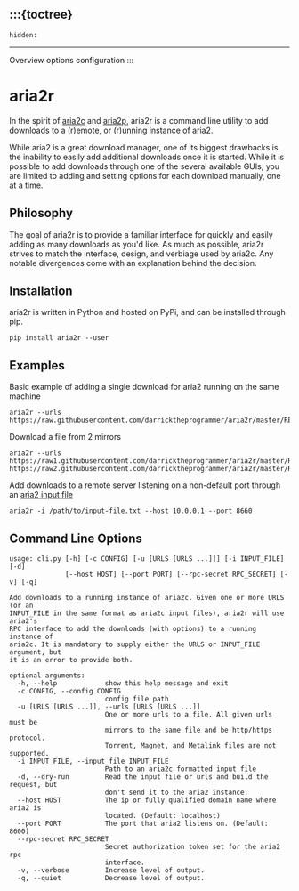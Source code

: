 :::{toctree}
------------
	hidden:
------------
Overview <self>
options
configuration
:::

aria2r
==========

In the spirit of [aria2c][1] and [aria2p][2], aria2r is a command line utility to add downloads to a (r)emote, or (r)unning instance of aria2.

While aria2 is a great download manager, one of its biggest drawbacks is the inability to easily add additional downloads once it is started. While it is possible to add downloads through one of the several available GUIs, you are limited to adding and setting options for each download manually, one at a time.


## Philosophy

The goal of aria2r is to provide a familiar interface for quickly and easily adding as many downloads as you'd like. As much as possible, aria2r strives to match the interface, design, and verbiage used by aria2c. Any notable divergences come with an explanation behind the decision.


## Installation

aria2r is written in Python and hosted on PyPi, and can be installed through pip.

	pip install aria2r --user


## Examples

Basic example of adding a single download for aria2 running on the same machine

	aria2r --urls https://raw.githubusercontent.com/darricktheprogrammer/aria2r/master/README.md


Download a file from 2 mirrors

	aria2r --urls https://raw1.githubusercontent.com/darricktheprogrammer/aria2r/master/README.md https://raw2.githubusercontent.com/darricktheprogrammer/aria2r/master/README.md


Add downloads to a remote server listening on a non-default port through an [aria2 input file][3]

	aria2r -i /path/to/input-file.txt --host 10.0.0.1 --port 8660

## Command Line Options

	usage: cli.py [-h] [-c CONFIG] [-u [URLS [URLS ...]]] [-i INPUT_FILE] [-d]
	              [--host HOST] [--port PORT] [--rpc-secret RPC_SECRET] [-v] [-q]

	Add downloads to a running instance of aria2c. Given one or more URLS (or an
	INPUT_FILE in the same format as aria2c input files), aria2r will use aria2's
	RPC interface to add the downloads (with options) to a running instance of
	aria2c. It is mandatory to supply either the URLS or INPUT_FILE argument, but
	it is an error to provide both.

	optional arguments:
	  -h, --help            show this help message and exit
	  -c CONFIG, --config CONFIG
	                        config file path
	  -u [URLS [URLS ...]], --urls [URLS [URLS ...]]
	                        One or more urls to a file. All given urls must be
	                        mirrors to the same file and be http/https protocol.
	                        Torrent, Magnet, and Metalink files are not supported.
	  -i INPUT_FILE, --input_file INPUT_FILE
	                        Path to an aria2c formatted input file
	  -d, --dry-run         Read the input file or urls and build the request, but
	                        don't send it to the aria2 instance.
	  --host HOST           The ip or fully qualified domain name where aria2 is
	                        located. (Default: localhost)
	  --port PORT           The port that aria2 listens on. (Default: 8600)
	  --rpc-secret RPC_SECRET
	                        Secret authorization token set for the aria2 rpc
	                        interface.
	  -v, --verbose         Increase level of output.
	  -q, --quiet           Decrease level of output.


[1]: https://aria2.github.io/
[2]: https://github.com/pawamoy/aria2p
[3]: https://aria2.github.io/manual/en/html/aria2c.html#input-file
